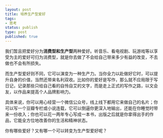 ```yaml
--- 
layout: post
title: 培养生产型爱好
tags: 
- 思考
status: publish
type: post
published: true
---
```


我们暂且把爱好分为**消费型和生产型**两种爱好。听音乐、看电视剧、玩游戏等以享受为主的爱好可归为消费型，就是你去做了不会给自己带来多少有益的改变，不去做也不会有所损失。

而生产型爱好则不同，它可以演变为一种生产力。当你全力以赴做好它时，可以提升自身的价值，当然还带来名利双收。比如你的爱好是写作，那么就不应局限于写日记，记录那些只给自己看的自怜自艾的文字，而是走上正式的写作之路，以文会友，以作品来提高个人品牌影响力。

具体来说，你可以用心经营一个微信公众号，线上线下都用它来做自己的名片；你可以写一个豆瓣专栏或小说连载，它可以倒逼你更深入地输出，还能在你睡觉时带来一份收入；你也可以花一两年专心写成一本书，出版之后就是你拿得出手的作品，它能全方位地改善你的生活和精神状态。

你有哪些爱好？又有哪一个可以转变为生产型爱好呢？
